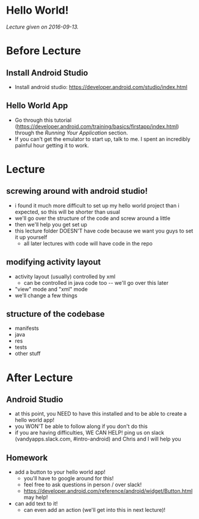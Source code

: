Hello World!
============

*Lecture given on 2016-09-13.*

# Before Lecture

## Install Android Studio
- Install android studio: https://developer.android.com/studio/index.html

## Hello World App
- Go through this tutorial (https://developer.android.com/training/basics/firstapp/index.html) through the *Running Your Application* section.
- If you can't get the emulator to start up, talk to me. I spent an incredibly painful hour getting it to work.

# Lecture

## screwing around with android studio!
- i found it much more difficult to set up my hello world project than i expected, so this will be shorter than usual
- we'll go over the structure of the code and screw around a little
- then we'll help you get set up
- this lecture folder DOESN'T have code because we want you guys to set it up yourself
    - all later lectures with code will have code in the repo

## modifying activity layout
- activity layout (usually) controlled by xml
    - can be controlled in java code too -- we'll go over this later
- "view" mode and "xml" mode
- we'll change a few things

## structure of the codebase
- manifests
- java
- res
- tests
- other stuff

# After Lecture
## Android Studio
- at this point, you NEED to have this installed and to be able to create a hello world app!
- you WON'T be able to follow along if you don't do this
- if you are having difficulties, WE CAN HELP! ping us on slack (vandyapps.slack.com, #intro-android) and Chris and I will help you

## Homework
- add a button to your hello world app!
    - you'll have to google around for this!
    - feel free to ask questions in person / over slack!
    - https://developer.android.com/reference/android/widget/Button.html may help!
- can add text to it!
    - can even add an action (we'll get into this in next lecture)!
